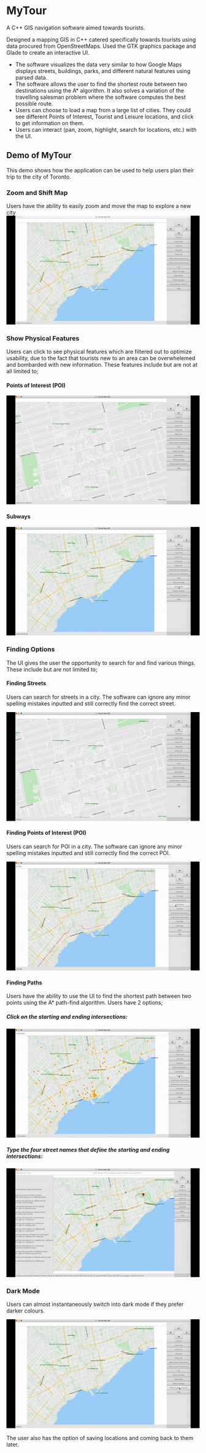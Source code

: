 # MyTour
A C++ GIS navigation software aimed towards tourists.


Designed a mapping GIS in C++ catered specifically towards tourists using data procured from OpenStreetMaps. Used the GTK graphics package and Glade to create an interactive UI. 
* The software visualizes the data very similar to how Google Maps displays streets, buildings, parks, and different natural features using parsed data. 
* The software allows the user to find the shortest route between two destinations using the A* algorithm. It also solves a variation of the travelling salesman problem where the software computes the best possible route. 
* Users can choose to load a map from a large list of cities. They could see different Points of Interest, Tourist and Leisure locations, and click to get information on them. 
* Users can interact (pan, zoom, highlight, search for locations, etc.) with the UI.


## Demo of MyTour

This demo shows how the application can be used to help users plan their trip to the city of Toronto.


### Zoom and Shift Map

Users have the ability to easily zoom and move the map to explore a new city
![MyTour](demo/zoom_move.gif)


### Show Physical Features

Users can click to see physical features which are filtered out to optimize usability, due to the fact that tourists new to an area can be overwhelemed and bombarded with new information. These features include but are not at all limited to;


#### Points of Interest (POI)
![MyTour](demo/show_poi.gif)

#### Subways
![MyTour](demo/subway.gif)

### Finding Options

The UI gives the user the opportunity to search for and find various things. These include but are not limited to;


#### Finding Streets

Users can search for streets in a city. The software can ignore any minor spelling mistakes inputted and still correctly find the correct street.

![MyTour](demo/find_street.gif)

#### Finding Points of Interest (POI)

Users can search for POI in a city. The software can ignore any minor spelling mistakes inputted and still correctly find the correct POI.

![MyTour](demo/find_poi.gif)

#### Finding Paths

Users have the ability to use the UI to find the shortest path between two points using the A* path-find algorithm. Users have 2 options;

##### Click on the starting and ending intersections:

![MyTour](demo/find_path_click.gif)

##### Type the four street names that define the starting and ending intersections:

![MyTour](demo/find_path_type.gif)

### Dark Mode

Users can almost instantaneously switch into dark mode if they prefer darker colours.

![MyTour](demo/darkmode.gif)

The user also has the option of saving locations and coming back to them later.
